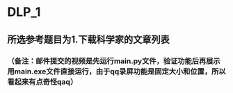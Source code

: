 # DLP_1
## 所选参考题目为1.下载科学家的文章列表
### （备注：邮件提交的视频是先运行main.py文件，验证功能后再展示用main.exe文件直接运行，由于qq录屏功能是固定大小和位置，所以看起来有点奇怪qaq）
